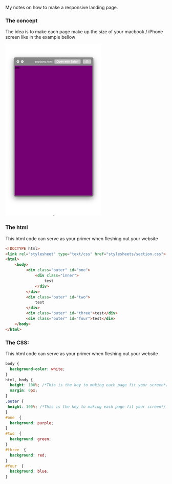 My notes on how to make a responsive landing page. <!--more-->

### The concept
The idea is to make each page make up the size of your macbook / iPhone screen like in the example bellow

<img width="300" alt="img" src="https://github.com/stylekit/img/blob/master/one-pager-sections.gif?raw=true">

### The html
This html code can serve as your primer when fleshing out your website
```html
<!DOCTYPE html>
<link rel="stylesheet" type="text/css" href="stylesheets/section.css">
<html>
    <body>
		 <div class="outer" id="one">
			 <div class="inner">
				 test
			 </div>
		 </div>
		 <div class="outer" id="two">
			 test
		 </div>
		 <div class="outer" id="three">test</div>
		 <div class="outer" id="four">test</div>
    </body>
</html>
```

### The CSS:
This html code can serve as your primer when fleshing out your website
```CSS
body {
  background-color: white;
}
html, body {
  height: 100%; /*This is the key to making each page fit your screen*/
  margin: 0px;
}
.outer {
 height: 100%; /*This is the key to making each page fit your screen*/
}
#one  {
  background: purple;
}
#two  {
  background: green;
}
#three  {
  background: red;
}
#four  {
  background: blue;
}
```
